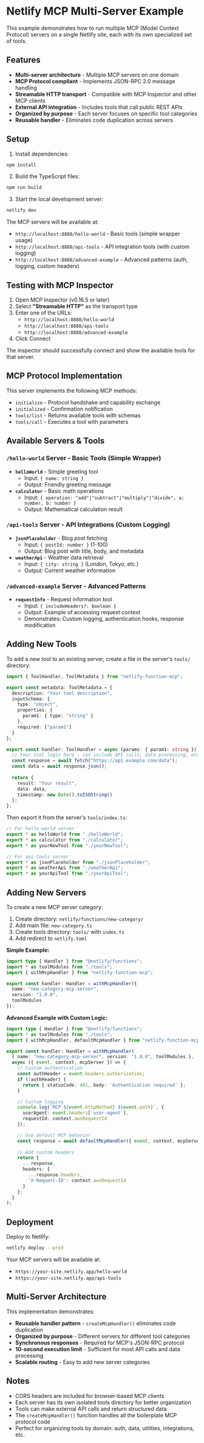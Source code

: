 # Netlify MCP Multi-Server Example

This example demonstrates how to run multiple MCP (Model Context Protocol) servers on a single Netlify site, each with its own specialized set of tools.

## Features

- **Multi-server architecture** - Multiple MCP servers on one domain
- **MCP Protocol compliant** - Implements JSON-RPC 2.0 message handling
- **Streamable HTTP transport** - Compatible with MCP Inspector and other MCP clients
- **External API integration** - Includes tools that call public REST APIs
- **Organized by purpose** - Each server focuses on specific tool categories
- **Reusable handler** - Eliminates code duplication across servers

## Setup

1. Install dependencies:
```bash
npm install
```

2. Build the TypeScript files:
```bash
npm run build
```

3. Start the local development server:
```bash
netlify dev
```

The MCP servers will be available at:
- `http://localhost:8888/hello-world` - Basic tools (simple wrapper usage)
- `http://localhost:8888/api-tools` - API integration tools (with custom logging)
- `http://localhost:8888/advanced-example` - Advanced patterns (auth, logging, custom headers)

## Testing with MCP Inspector

1. Open MCP Inspector (v0.16.5 or later)
2. Select **"Streamable HTTP"** as the transport type
3. Enter one of the URLs:
   - `http://localhost:8888/hello-world` 
   - `http://localhost:8888/api-tools`
   - `http://localhost:8888/advanced-example`
4. Click Connect

The inspector should successfully connect and show the available tools for that server.

## MCP Protocol Implementation

This server implements the following MCP methods:

- `initialize` - Protocol handshake and capability exchange
- `initialized` - Confirmation notification
- `tools/list` - Returns available tools with schemas
- `tools/call` - Executes a tool with parameters

## Available Servers & Tools

### `/hello-world` Server - Basic Tools (Simple Wrapper)
- **`helloWorld`** - Simple greeting tool
  - Input: `{ name: string }`
  - Output: Friendly greeting message
- **`calculator`** - Basic math operations
  - Input: `{ operation: "add"|"subtract"|"multiply"|"divide", a: number, b: number }`
  - Output: Mathematical calculation result

### `/api-tools` Server - API Integrations (Custom Logging)
- **`jsonPlaceholder`** - Blog post fetching
  - Input: `{ postId: number }` (1-100)
  - Output: Blog post with title, body, and metadata
- **`weatherApi`** - Weather data retrieval
  - Input: `{ city: string }` (London, Tokyo, etc.)
  - Output: Current weather information

### `/advanced-example` Server - Advanced Patterns
- **`requestInfo`** - Request information tool
  - Input: `{ includeHeaders?: boolean }`
  - Output: Example of accessing request context
  - Demonstrates: Custom logging, authentication hooks, response modification

## Adding New Tools

To add a new tool to an existing server, create a file in the server's `tools/` directory:

```typescript
import { ToolHandler, ToolMetadata } from "netlify-function-mcp";

export const metadata: ToolMetadata = {
  description: "Your tool description",
  inputSchema: {
    type: "object",
    properties: {
      param1: { type: "string" }
    },
    required: ["param1"]
  }
};

export const handler: ToolHandler = async (params: { param1: string }) => {
  // Your tool logic here - can include API calls, data processing, etc.
  const response = await fetch("https://api.example.com/data");
  const data = await response.json();
  
  return { 
    result: "Your result",
    data: data,
    timestamp: new Date().toISOString()
  };
};
```

Then export it from the server's `tools/index.ts`:

```typescript
// For hello-world server
export * as helloWorld from "./helloWorld";
export * as calculator from "./calculator";
export * as yourNewTool from "./yourNewTool";

// For api-tools server  
export * as jsonPlaceholder from "./jsonPlaceholder";
export * as weatherApi from "./weatherApi";
export * as yourApiTool from "./yourApiTool";
```

## Adding New Servers

To create a new MCP server category:

1. Create directory: `netlify/functions/new-category/`
2. Add main file: `new-category.ts`
3. Create tools directory: `tools/` with `index.ts`
4. Add redirect to `netlify.toml`

**Simple Example:**
```typescript
import type { Handler } from "@netlify/functions";
import * as toolModules from "./tools";
import { withMcpHandler } from "netlify-function-mcp";

export const handler: Handler = withMcpHandler({
  name: "new-category-mcp-server",
  version: "1.0.0",
  toolModules
});
```

**Advanced Example with Custom Logic:**
```typescript
import type { Handler } from "@netlify/functions";
import * as toolModules from "./tools";
import { withMcpHandler, defaultMcpHandler } from "netlify-function-mcp";

export const handler: Handler = withMcpHandler(
  { name: "new-category-mcp-server", version: "1.0.0", toolModules },
  async ({ event, context, mcpServer }) => {
    // Custom authentication
    const authHeader = event.headers.authorization;
    if (!authHeader) {
      return { statusCode: 401, body: 'Authentication required' };
    }

    // Custom logging
    console.log(`MCP ${event.httpMethod} ${event.path}`, {
      userAgent: event.headers['user-agent'],
      requestId: context.awsRequestId
    });

    // Use default MCP behavior
    const response = await defaultMcpHandler({ event, context, mcpServer });
    
    // Add custom headers
    return {
      ...response,
      headers: {
        ...response.headers,
        'X-Request-ID': context.awsRequestId
      }
    };
  }
);
```

## Deployment

Deploy to Netlify:

```bash
netlify deploy --prod
```

Your MCP servers will be available at:
- `https://your-site.netlify.app/hello-world`
- `https://your-site.netlify.app/api-tools`

## Multi-Server Architecture

This implementation demonstrates:

- **Reusable handler pattern** - `createMcpHandler()` eliminates code duplication
- **Organized by purpose** - Different servers for different tool categories
- **Synchronous responses** - Required for MCP's JSON-RPC protocol
- **10-second execution limit** - Sufficient for most API calls and data processing
- **Scalable routing** - Easy to add new server categories

## Notes

- CORS headers are included for browser-based MCP clients
- Each server has its own isolated tools directory for better organization
- Tools can make external API calls and return structured data
- The `createMcpHandler()` function handles all the boilerplate MCP protocol code
- Perfect for organizing tools by domain: auth, data, utilities, integrations, etc.